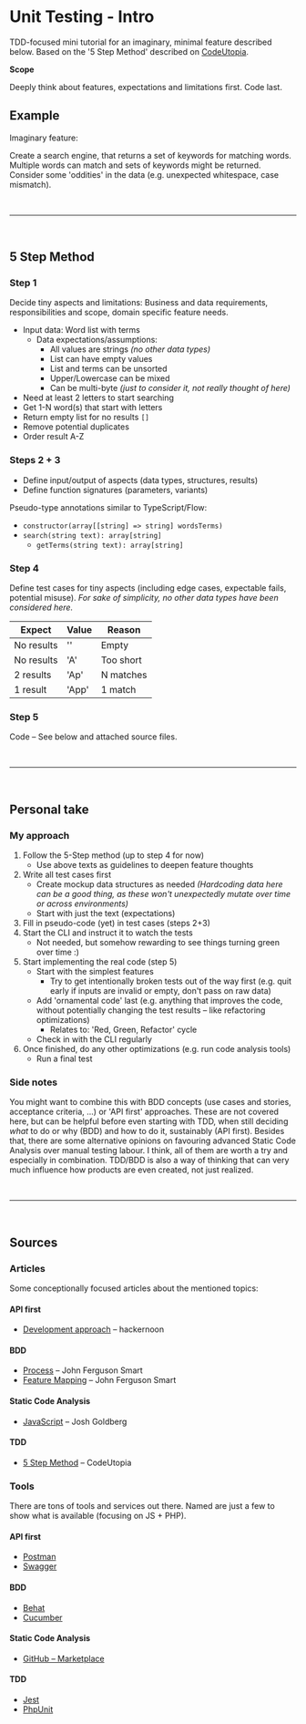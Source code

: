 # Unit Testing - Intro

TDD-focused mini tutorial for an imaginary, minimal feature described below.
Based on the '5 Step Method' described on [CodeUtopia](https://codeutopia.net/blog/2016/10/10/5-step-method-to-make-test-driven-development-and-unit-testing-easy).

**Scope**

Deeply think about features, expectations and limitations first. Code last.

## Example

Imaginary feature:

Create a search engine, that returns a set of keywords for matching words. Multiple words can match and sets of keywords might be returned. Consider some 'oddities' in the data (e.g. unexpected whitespace, case mismatch).

<br>

---

<br>

## 5 Step Method

### Step 1

Decide tiny aspects and limitations: Business and data requirements, 
responsibilities and scope, domain specific feature needs.

- Input data: Word list with terms
  - Data expectations/assumptions:
    - All values are strings *(no other data types)*
    - List can have empty values
    - List and terms can be unsorted
    - Upper/Lowercase can be mixed
    - Can be multi-byte *(just to consider it, not really thought of here)*
- Need at least 2 letters to start searching
- Get 1-N word(s) that start with letters
- Return empty list for no results `[]`
- Remove potential duplicates
- Order result A-Z

### Steps 2 + 3

- Define input/output of aspects (data types, structures, results)
- Define function signatures (parameters, variants)

Pseudo-type annotations similar to TypeScript/Flow:

- `constructor(array[[string] => string] wordsTerms)`
- `search(string text): array[string]`
  - `getTerms(string text): array[string]`

### Step 4

Define test cases for tiny aspects (including edge cases, expectable fails, potential misuse).
*For sake of simplicity, no other data types have been considered here.*

Expect     | Value | Reason
---------- | ----- | ---------
No results | ''    | Empty
No results | 'A'   | Too short
2 results  | 'Ap'  | N matches
1 result   | 'App' | 1 match

### Step 5

Code – See below and attached source files.

<br>

---

<br>

## Personal take

### My approach

1. Follow the 5-Step method (up to step 4 for now)
   - Use above texts as guidelines to deepen feature thoughts
2. Write all test cases first
   - Create mockup data structures as needed
     *(Hardcoding data here can be a good thing, as these won't unexpectedly mutate over time or across environments)*
   - Start with just the text (expectations)
3. Fill in pseudo-code (yet) in test cases (steps 2+3)
4. Start the CLI and instruct it to watch the tests 
   - Not needed, but somehow rewarding to see things turning green over time :)
5. Start implementing the real code (step 5)
   - Start with the simplest features
     - Try to get intentionally broken tests out of the way first
       (e.g. quit early if inputs are invalid or empty, don't pass on raw data)
   - Add 'ornamental code' last (e.g. anything that improves the code, 
     without potentially changing the test results – like refactoring optimizations)
     - Relates to: 'Red, Green, Refactor' cycle
   - Check in with the CLI regularly
6. Once finished, do any other optimizations (e.g. run code analysis tools)
   - Run a final test

### Side notes

You might want to combine this with BDD concepts (use cases and stories, acceptance criteria, ...) or 'API first' approaches. These are not covered here, but can be helpful before even starting with TDD, when still deciding *what* to do or why (BDD) and how to do it, sustainably (API first).
Besides that, there are some alternative opinions on favouring advanced Static Code Analysis over manual testing labour. I think, all of them are worth a try and especially in combination. TDD/BDD is also a way of thinking that can very much influence how products are even created, not just realized.

<br>

---

<br>

## Sources

### Articles

Some conceptionally focused articles about the mentioned topics:

#### API first

- [Development approach](https://hackernoon.com/is-api-first-development-approach-right-for-your-business-0lr2b58) – hackernoon

#### BDD

- [Process](https://johnfergusonsmart.com/329-2) – John Ferguson Smart
- [Feature Mapping](https://johnfergusonsmart.com/feature-mapping-a-simpler-path-from-stories-to-executable-acceptance-criteria) – John Ferguson Smart

#### Static Code Analysis

- [JavaScript](https://medium.com/codecademy-engineering/static-analysis-in-javascript-a-technical-introduction-859de5d444a6) – Josh Goldberg


#### TDD

- [5 Step Method](https://codeutopia.net/blog/2016/10/10/5-step-method-to-make-test-driven-development-and-unit-testing-easy) – CodeUtopia


### Tools

There are tons of tools and services out there. Named are just a few to show what is available (focusing on JS + PHP).

#### API first

- [Postman](https://www.getpostman.com)
- [Swagger](https://swagger.io)

#### BDD

- [Behat](https://docs.behat.org)
- [Cucumber](https://cucumber.io)

#### Static Code Analysis

- [GitHub – Marketplace](https://github.com/marketplace/category/code-quality)

#### TDD

- [Jest](https://jestjs.io)
- [PhpUnit](https://phpunit.de)

